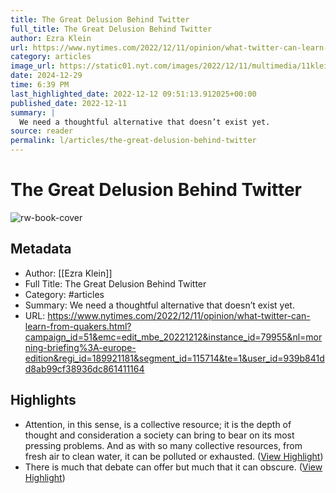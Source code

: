 ```yaml
---
title: The Great Delusion Behind Twitter
full_title: The Great Delusion Behind Twitter
author: Ezra Klein
url: https://www.nytimes.com/2022/12/11/opinion/what-twitter-can-learn-from-quakers.html?campaign_id=51&emc=edit_mbe_20221212&instance_id=79955&nl=morning-briefing%3A-europe-edition&regi_id=189921181&segment_id=115714&te=1&user_id=939b841dd8ab99cf38936dc861411164
category: articles
image_url: https://static01.nyt.com/images/2022/12/11/multimedia/11klein-la-1-662f/11klein-la-1-662f-facebookJumbo.jpg
date: 2024-12-29
time: 6:39 PM
last_highlighted_date: 2022-12-12 09:51:13.912025+00:00
published_date: 2022-12-11
summary: |
  We need a thoughtful alternative that doesn’t exist yet. 
source: reader
permalink: l/articles/the-great-delusion-behind-twitter
---
```

# The Great Delusion Behind Twitter

![rw-book-cover](https://static01.nyt.com/images/2022/12/11/multimedia/11klein-la-1-662f/11klein-la-1-662f-facebookJumbo.jpg)

## Metadata
- Author: [[Ezra Klein]]
- Full Title: The Great Delusion Behind Twitter
- Category: #articles
- Summary: We need a thoughtful alternative that doesn’t exist yet. 
- URL: https://www.nytimes.com/2022/12/11/opinion/what-twitter-can-learn-from-quakers.html?campaign_id=51&emc=edit_mbe_20221212&instance_id=79955&nl=morning-briefing%3A-europe-edition&regi_id=189921181&segment_id=115714&te=1&user_id=939b841dd8ab99cf38936dc861411164

## Highlights
- Attention, in this sense, is a collective resource; it is the depth of thought and consideration a society can bring to bear on its most pressing problems. And as with so many collective resources, from fresh air to clean water, it can be polluted or exhausted. ([View Highlight](https://read.readwise.io/read/01gm2vqj4bbhrwm3xxd7647x8f))
- There is much that debate can offer but much that it can obscure. ([View Highlight](https://read.readwise.io/read/01gm2vxqwkdsd1rhjtk6fhnp35))


